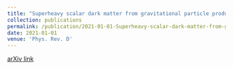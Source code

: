 ```yaml
---
title: "Superheavy scalar dark matter from gravitational particle production in $alpha$-attractor models of inflation"
collection: publications
permalink: /publication/2021-01-01-Superheavy-scalar-dark-matter-from-gravitational-particle-production-in-alpha-attractor-models-of-inflation
date: 2021-01-01
venue: 'Phys. Rev. D'
---
```

[arXiv link](https://arxiv.org/abs/2101.11621)
